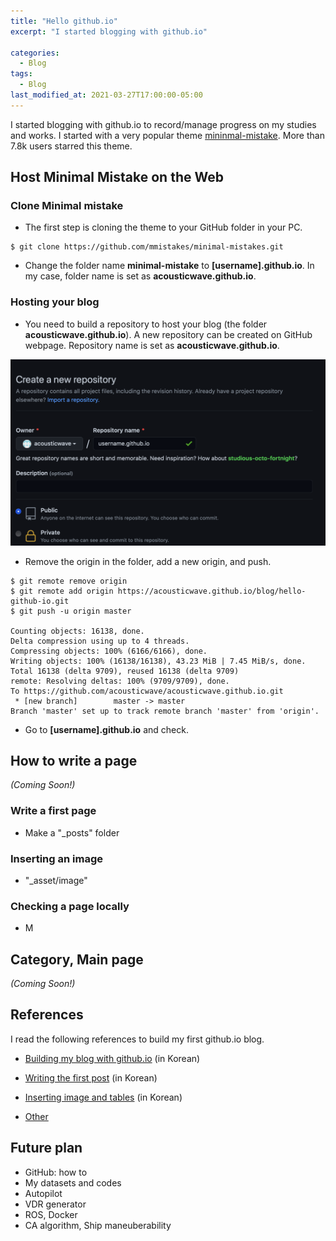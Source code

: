 ```yaml
---
title: "Hello github.io"
excerpt: "I started blogging with github.io"

categories:
  - Blog
tags:
  - Blog
last_modified_at: 2021-03-27T17:00:00-05:00
---
```


I started blogging with github.io to record/manage progress on my studies and works. I started with a very popular theme [mininmal-mistake](https://github.com/mmistakes/minimal-mistakes). More than 7.8k users starred this theme.



## Host Minimal Mistake on the Web

### Clone Minimal mistake

- The first step is cloning the theme to your GitHub folder in your PC.

```
$ git clone https://github.com/mmistakes/minimal-mistakes.git
```

- Change the folder name **minimal-mistake** to **[username].github.io**. In my case, folder name is set as **acousticwave.github.io**.



### Hosting your blog

- You need to build a repository to host your blog (the folder **acousticwave.github.io**). A new repository can be created on GitHub webpage. Repository name is set as **acousticwave.github.io**.

![](https://github.com/acousticwave/acousticwave.github.io/blob/master/assets/images/2021-03-27-hello-github-io-new-repo.png)

- Remove the origin in the folder, add a new origin,  and push.

```
$ git remote remove origin
$ git remote add origin https://acousticwave.github.io/blog/hello-github-io.git
$ git push -u origin master

Counting objects: 16138, done.
Delta compression using up to 4 threads.
Compressing objects: 100% (6166/6166), done.
Writing objects: 100% (16138/16138), 43.23 MiB | 7.45 MiB/s, done.
Total 16138 (delta 9709), reused 16138 (delta 9709)
remote: Resolving deltas: 100% (9709/9709), done.
To https://github.com/acousticwave/acousticwave.github.io.git
 * [new branch]        master -> master
Branch 'master' set up to track remote branch 'master' from 'origin'.
```

- Go to **[username].github.io** and check.



## How to write a page

*(Coming Soon!)*

### Write a first page

- Make a "_posts" folder



### Inserting an image

- "_asset/image"



### Checking a page locally

- M



## Category, Main page

*(Coming Soon!)*



## References

I read the following references to build my first github.io blog.

- [Building my blog with github.io](https://devinlife.com/howto%20github%20pages/new-blog-from-template/) (in Korean)

- [Writing the first post](https://devinlife.com/howto%20github%20pages/first-post/) (in Korean)
- [Inserting image and tables](https://devinlife.com/howto%20github%20pages/markdown-syntax/) (in Korean)
- [Other](https://devinlife.com/howto/)



## Future plan

- GitHub: how to
- My datasets and codes
- Autopilot
- VDR generator
- ROS, Docker
- CA algorithm, Ship maneuberability
